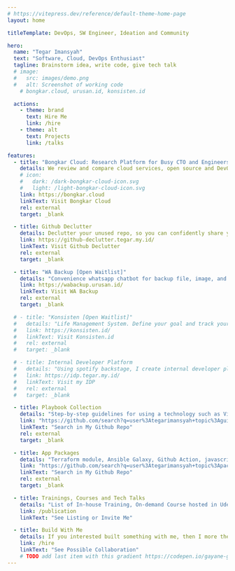 ```yaml
---
# https://vitepress.dev/reference/default-theme-home-page
layout: home

titleTemplate: DevOps, SW Engineer, Ideation and Community  

hero:
  name: "Tegar Imansyah"
  text: "Software, Cloud, DevOps Enthusiast"
  tagline: Brainstorm idea, write code, give tech talk 
  # image:
  #   src: images/demo.png
  #   alt: Screenshot of working code
    # bongkar.cloud, urusan.id, konsisten.id

  actions:
    - theme: brand
      text: Hire Me
      link: /hire
    - theme: alt
      text: Projects
      link: /talks

features:
  - title: "Bongkar Cloud: Research Platform for Busy CTO and Engineers"
    details: We review and compare cloud services, open source and DevOps tools functionality, price and limitation for real use case. Save time and build with confidence.
    # icon:
    #   dark: /dark-bongkar-cloud-icon.svg
    #   light: /light-bongkar-cloud-icon.svg
    link: https://bongkar.cloud
    linkText: Visit Bongkar Cloud
    rel: external
    target: _blank

  - title: Github Declutter
    details: Declutter your unused repo, so you can confidently share your GitHub profile
    link: https://github-declutter.tegar.my.id/
    linkText: Visit Github Declutter
    rel: external
    target: _blank

  - title: "WA Backup [Open Waitlist]"
    details: "Convenience whatsapp chatbot for backup file, image, and chat to google drive. Simply forward it to us (or your own number)"
    link: https://wabackup.urusan.id/
    linkText: Visit WA Backup
    rel: external
    target: _blank

  # - title: "Konsisten [Open Waitlist]"
  #   details: "Life Management System. Define your goal and track your daily activities whether it's align with it or not"
  #   link: https://konsisten.id/
  #   linkText: Visit Konsisten.id
  #   rel: external
  #   target: _blank

  # - title: Internal Developer Platform
  #   details: "Using spotify backstage, I create internal developer platform for my own github repository"
  #   link: https://idp.tegar.my.id/
  #   linkText: Visit my IDP
  #   rel: external
  #   target: _blank

  - title: Playbook Collection
    details: "Step-by-step guidelines for using a technology such as Vitepress, Ghost, Pocketbase, Docker Swarm and Knative (Kubernetes)"
    link: "https://github.com/search?q=user%3Ategarimansyah+topic%3Aguideline&type=repositories"
    linkText: "Search in My Github Repo"
    rel: external
    target: _blank

  - title: App Packages
    details: "Terraform module, Ansible Galaxy, Github Action, javascript package (npm), Python package (pypi) and other"  
    link: "https://github.com/search?q=user%3Ategarimansyah+topic%3Apackage&type=repositories"
    linkText: "Search in My Github Repo"
    rel: external
    target: _blank

  - title: Trainings, Courses and Tech Talks
    details: "List of In-house Training, On-demand Course hosted in Udemy, Online Class via Zoom and Community Tech Talks as a Instructor / Advisor / Speaker."
    link: /publication
    linkText: "See Listing or Invite Me"

  - title: Build With Me
    details: If you interested built something with me, then I more then welcome to discuss about it. Free 1 Hour Consultation.
    link: /hire
    linkText: "See Possible Collaboration"
    # TODO add last item with this gradient https://codepen.io/gayane-gasparyan/pen/jOmaBQK
---
```


